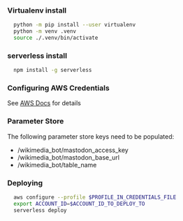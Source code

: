 ### Virtualenv install
```bash
  python -m pip install --user virtualenv
  python -m venv .venv
  source ./.venv/bin/activate
```
### serverless install
```bash
  npm install -g serverless
```
### Configuring AWS Credentials
See [AWS Docs](https://docs.aws.amazon.com/cli/latest/userguide/cli-configure-files.html) for details

### Parameter Store
The following parameter store keys need to be populated:
- /wikimedia_bot/mastodon_access_key
- /wikimedia_bot/mastodon_base_url
- /wikimedia_bot/table_name

### Deploying
```bash
  aws configure --profile $PROFILE_IN_CREDENTIALS_FILE
  export ACCOUNT_ID=$ACCOUNT_ID_TO_DEPLOY_TO
  serverless deploy
```
